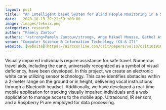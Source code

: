 ```yaml
---
layout: post
title:  "An Intelligent based System for Blind People Monitoring in a Smart Home"
date:   2020-10-13 22:21:59 +00:00
image: /images/teknix.png
categories: research
author: "Pamely Zantou"
authors: "<strong>Pamely Zantou</strong>, Ange Mikaël Mousse, Bethel Atohoun"
venue: "Computer Science & Information Technology (CS & IT)"
website: [website](https://aircconline.com/csit/papers/vol10/csit101910.pdf)
---
```

Visually impaired individuals require assistance for safe travel. Numerous travel aids, including the cane, universally recognized as a symbol of visual deficiency, have been developed. In this project, we create an electronic white cane utilizing sensor technology. This cane identifies obstacles within a 2-meter range on the ground or in height, delivering vocal instructions through a Bluetooth headset. Additionally, we have developed a real-time mobile application for tracking visually impaired individuals and a web application to manage access to the mobile app. Ultrasound, IR sensors, and a Raspberry Pi are employed for data processing.
